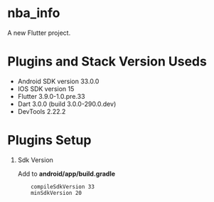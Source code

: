 # nba_info

A new Flutter project.

# Plugins and Stack Version Useds

- Android SDK version 33.0.0
- IOS SDK version 15
- Flutter 3.9.0-1.0.pre.33
- Dart 3.0.0 (build 3.0.0-290.0.dev)
- DevTools 2.22.2

# Plugins Setup

1. Sdk Version

   Add to **android/app/build.gradle**

   ```
       compileSdkVersion 33
       minSdkVersion 20
   ```
